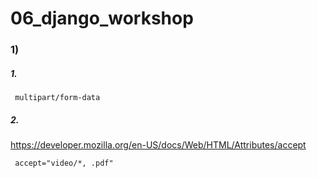 # 06_django_workshop

### 1)

##### 1. 

``` multipart/form-data```

##### 2.

https://developer.mozilla.org/en-US/docs/Web/HTML/Attributes/accept

``` accept="video/*, .pdf"```

